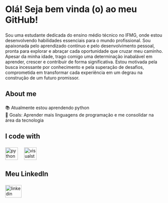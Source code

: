 <h1 align="left">Olá! Seja bem vinda (o) ao meu GitHub!</h1>

###

<p align="left">Sou uma estudante dedicada do ensino médio técnico no IFMG, onde estou desenvolvendo habilidades essenciais para o mundo profissional. Sou apaixonada pelo aprendizado contínuo e pelo desenvolvimento pessoal, pronta para explorar e abraçar cada oportunidade que cruzar meu caminho. Apesar da minha idade, trago comigo uma determinação inabalável em aprender, crescer e contribuir de forma significativa. Estou motivada pela busca incessante por conhecimento e pela superação de desafios, comprometida em transformar cada experiência em um degrau na construção de um futuro promissor.</p>

###

<h2 align="left">About me</h2>

###

<p align="left">📚 Atualmente estou aprendendo python<br>🎯 Goals: Aprender mais linguagens de programação e me consolidar na área da tecnologia</p>

###

<h2 align="left">I code with</h2>

###

<div align="left">
  <img src="https://cdn.jsdelivr.net/gh/devicons/devicon/icons/python/python-original.svg" height="40" alt="python logo"  />
  <img width="12" />
  <img src="https://cdn.jsdelivr.net/gh/devicons/devicon/icons/visualstudio/visualstudio-plain.svg" height="40" alt="visualstudio logo"  />
</div>

###

<h2 align="left">Meu Linkedln</h2>

###

<div align="left">
  <a href="www.linkedin.com/in/ carla-morais-vieira Nome fantasia da URL" target="_blank">
    <img src="https://raw.githubusercontent.com/maurodesouza/profile-readme-generator/master/src/assets/icons/social/linkedin/default.svg" width="52" height="40" alt="linkedin logo"  />
  </a>
</div>

###
